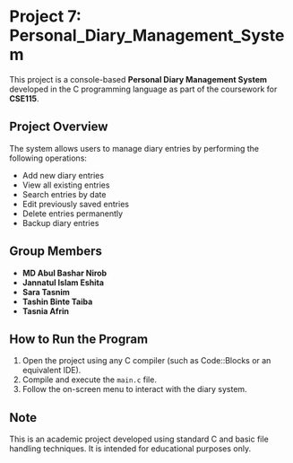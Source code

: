 # Project 7: Personal_Diary_Management_System

This project is a console-based **Personal Diary Management System** developed in the C programming language as part of the coursework for **CSE115**.

##  Project Overview

The system allows users to manage diary entries by performing the following operations:

- Add new diary entries
- View all existing entries
- Search entries by date
- Edit previously saved entries
- Delete entries permanently
- Backup diary entries

##  Group Members

- **MD Abul Bashar Nirob**
- **Jannatul Islam Eshita**
- **Sara Tasnim**
- **Tashin Binte Taiba**
- **Tasnia Afrin**

##  How to Run the Program

1. Open the project using any C compiler (such as Code::Blocks or an equivalent IDE).
2. Compile and execute the `main.c` file.
3. Follow the on-screen menu to interact with the diary system.

##  Note

This is an academic project developed using standard C and basic file handling techniques. It is intended for educational purposes only.


